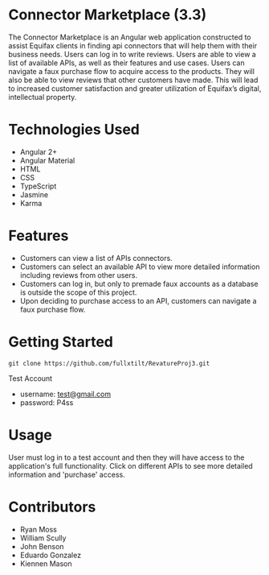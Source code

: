 # Connector Marketplace (3.3)
The Connector Marketplace is an Angular web application constructed to assist Equifax clients in finding api connectors that will help them with their business needs. Users can log in to write reviews. Users are able to view a list of available APIs, as well as their features and use cases. Users can navigate a faux purchase flow to acquire access to the products. They will also be able to view reviews that other customers have made. This will lead to increased customer satisfaction and greater utilization of Equifax’s digital, intellectual property.  

# Technologies Used 
* Angular 2+
* Angular Material
* HTML
* CSS
* TypeScript
* Jasmine
* Karma

# Features
* Customers can view a list of APIs connectors.
* Customers can select an available API to view more detailed information including reviews from other users. 
* Customers can log in, but only to premade faux accounts as a database is outside the scope of this project. 
* Upon deciding to purchase access to an API, customers can navigate a faux purchase flow. 

# Getting Started
```
git clone https://github.com/fullxtilt/RevatureProj3.git
``` 
Test Account
* username: test@gmail.com
* password: P4ss

# Usage
User must log in to a test account and then they will have access to the application's full functionality. Click on different APIs to see more detailed information and 'purchase' access.

# Contributors
* Ryan Moss
* William Scully
* John Benson
* Eduardo Gonzalez
* Kiennen Mason
